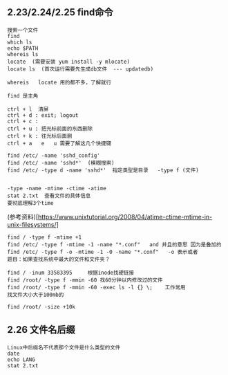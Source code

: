 ## 2.23/2.24/2.25 find命令
```
搜索一个文件
find
which ls
echo $PATH
whereis ls
locate  (需要安装 yum install -y mlocate)
locate ls  (首次运行需要先生成db文件  --- updatedb)

whereis   locate 用的都不多，了解就行

find 是主角

ctrl + l  清屏
ctrl + d : exit; logout
ctrl + c :
ctrl + u : 把光标前面的东西删除
ctrl + k : 往光标后面删
ctrl + a   e   u 需要了解这几个快捷键

find /etc/ -name 'sshd_config'
find /etc/ -name 'sshd*'  (模糊搜索)
find /etc/ -type d -name 'sshd*'  指定类型是目录   -type f (文件)


-type -name -mtime -ctime -atime
stat 2.txt  查看文件的具体信息
要彻底理解3个time
```
(参考资料)[https://www.unixtutorial.org/2008/04/atime-ctime-mtime-in-unix-filesystems/]

```
find / -type f -mtime +1
find /etc/ -type f -mtime -1 -name "*.conf"   and 并且的意思 因为是叠加的
find /etc/ -type f -o -mtime -1 -0 -name "*.conf"   -o 表示或者
题目：如果查找系统中最大的文件和文件夹？
```

```
find / -inum 33583395     根据inode找硬链接
find /root/ -type f -mmin -60 找60分钟以内修改过的文件
find /root/ -type f -mmin -60 -exec ls -l {} \;    工作常用
找文件大小大于100mb的

find /root/ -size +10k
```


## 2.26 文件名后缀
```
Linux中后缀名不代表那个文件是什么类型的文件
date
echo LANG
stat 2.txt

```
